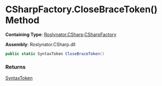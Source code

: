 # CSharpFactory\.CloseBraceToken\(\) Method

**Containing Type**: [Roslynator.CSharp](../../README.md)\.[CSharpFactory](../README.md)

**Assembly**: Roslynator\.CSharp\.dll

```csharp
public static SyntaxToken CloseBraceToken()
```

### Returns

[SyntaxToken](https://docs.microsoft.com/en-us/dotnet/api/microsoft.codeanalysis.syntaxtoken)

